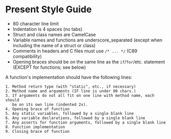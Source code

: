 Present Style Guide
===================

- 80 character line limit
- Indentation is 4 spaces (no tabs)
- Struct and class names are CamelCase
- Variable names and functions are underscore_separated (except when including
  the name of a struct or class)
- Comments in headers and C files must use `/* ... */` (C89 compatibility)
- Opening braces should be on the same line as the `if`/`for`/etc. statement
  (EXCEPT for functions; see below)

A function's implementation should have the following lines:

    1. Method return type (with "static", etc., if necessary)
    2. Method name and arguments (IF line is under 80 chars.)
    3. If arguments do not all fit on one line with method name, each should
       be on its own line (indented 2x).
    4. Opening brace of function
    5. Any static variables, followed by a single blank line
    6. Any variable declarations, followed by a single blank line
    7. Any asserts for function arguments, followed by a single blank line
    8. Function implementation
    9. Closing brace of function

